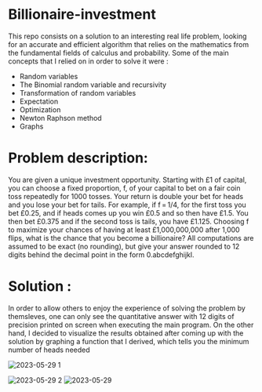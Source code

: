 # Billionaire-investment
This repo consists on a solution to an interesting real life problem, looking for an accurate and efficient algorithm that relies on the mathematics from the fundamental fields of calculus and probability.
Some of the main concepts that I relied on in order to solve it were : 
- Random variables
- The Binomial random variable and recursivity
- Transformation of random variables
- Expectation
- Optimization 
- Newton Raphson method
- Graphs

# Problem description: 
You are given a unique investment opportunity.
Starting with £1 of capital, you can choose a fixed proportion, f, of your capital to bet on a fair coin toss repeatedly for 1000 tosses.
Your return is double your bet for heads and you lose your bet for tails.
For example, if f = 1/4, for the first toss you bet £0.25, and if heads comes up you win £0.5 and so then have £1.5. You then bet £0.375 and if the second toss is tails, you have £1.125.
Choosing f to maximize your chances of having at least £1,000,000,000 after 1,000 flips, what is the chance that you become a billionaire?
All computations are assumed to be exact (no rounding), but give your answer rounded to 12 digits behind the decimal point in the form 0.abcdefghijkl.

# Solution :
In order to allow others to enjoy the experience of solving the problem by themsleves, one can only see the quantitative answer with 12 digits of precision printed on screen when executing the main program. On the other hand, I decided to visualize the results obtained after coming up with the solution by graphing a function that I derived, which tells you the minimum number of heads needed


![2023-05-29 1](https://github.com/Panithecracker/Billionaire-investment/assets/97905110/350a62c8-92d8-4a65-b71f-65b75e133318)

![2023-05-29 2](https://github.com/Panithecracker/Billionaire-investment/assets/97905110/f5fcef08-373f-46cb-a21a-426d45e3a71e)
![2023-05-29](https://github.com/Panithecracker/Billionaire-investment/assets/97905110/bac57965-2ec4-4c51-9de8-a0152a5e5644)

